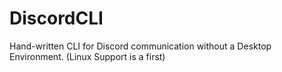 # DiscordCLI
Hand-written CLI for Discord communication without a Desktop Environment. (Linux Support is a first)

